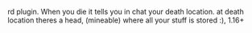 rd plugin. When you die it tells you in chat your death location. at death location theres a head, (mineable) where all your stuff is stored :), 1.16+
